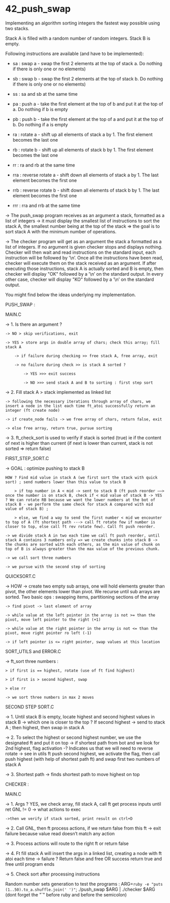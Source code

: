 # 42_push_swap
Implementing an algorithm sorting integers the fastest way possible using two stacks.

Stack A is filled with a random number of random integers.
Stack B is empty.

Following instructions are available (and have to be implemented):

- sa : swap a - swap the first 2 elements at the top of stack a. Do nothing if there is only one or no elements)

- sb : swap b - swap the first 2 elements at the top of stack b. Do nothing if there is only one or no elements)

- ss : sa and sb at the same time

- pa : push a - take the first element at the top of b and put it at the top of a. Do nothing if b is empty

- pb : push b - take the first element at the top of a and put it at the top of b. Do nothing if a is empty

- ra : rotate a - shift up all elements of stack a by 1. The first element becomes the last one

- rb : rotate b - shift up all elements of stack b by 1. The first element becomes the last one

- rr : ra and rb at the same time

- rra : reverse rotate a - shift down all elements of stack a by 1. The last element becomes the first one

- rrb : reverse rotate b - shift down all elements of stack b by 1. The last element becomes the first one

- rrr : rra and rrb at the same time

-> The push_swap program receives as an argument a stack, formatted as a list of integers -> it must display the smallest list of instructions to sort the stack A, the smallest number being at the top of the stack => the goal is to sort stack A with the minimum number of operations.

-> The checker program  will get as an argument the stack a formatted as a list of integers. If no argument is given checker stops and displays nothing.
Checker will then wait and read instructions on the standard input, each instruction will be followed by ’\n’. Once all the instructions have been read, checker will execute them on the stack received as an argument. If after executing those instructions, stack A is actually sorted and B is empty, then checker will display "OK" followed by a ’\n’ on the standard output. In every other case, checker will display "KO" followed by a ’\n’ on the standard output.

You might find below the ideas underlying my implementation.

PUSH_SWAP :

MAIN.C

-> 1. Is there an argument ?

	-> NO > skip verifications, exit

	-> YES > store args in double array of chars; check this array; fill stack A

		-> if failure during checking >> free stack A, free array, exit

		-> no failure during check >> is stack A sorted ?

			-> YES >>> exit success

			-> NO >>> send stack A and B to sorting : first step sort

-> 2. Fill stack A > stack implemented as linked list

	-> following the necessary iterations through array of chars, we insert a node in the list each time ft_atoi successfully return an integer (ft create node)

	-> if create_node fails -> we free array of chars, return false, exit

	-> else free array, return true, pursue sorting

-> 3. ft_check_sort is used to verify if stack is sorted (true) ie if the content of next is higher than current (if next is lower than current, stack is not sorted => return false)


FIRST_STEP_SORT.C

->	GOAL : optimize pushing to stack B

	HOW ? Find mid value in stack A (we first sort the stack with quick sort) ; send numbers lower than this value to stack B

		> if top number in A < mid -> sent to stack B (ft push reorder ——> once the number is on stack B, check if < mid value of stack B -> YES ? We can rotate RB because we want the lower numbers at the bot of stack B - we perform the same check for stack A compared with mid value of stack B) ;

		> else, we find a way to send the first number < mid we encounter to top of A (ft shortest path ---> call ft rotate few if number is closer to top, else call ft rev rotate few). Call ft push reorder.

	-> we divide stack A in two each time we call ft push reorder, until stack A contains 3 numbers only => we create chunks into stack B -> the chunks are sorted with each others, as the min value of chunk on top of B is always greater than the max value of the previous chunk.

	-> we call sort three numbers

	-> we pursue with the second step of sorting


QUICKSORT.C

-> HOW -> create two empty sub arrays, one will hold elements greater than pivot, the other elements lower than pivot. We recurse until sub arrays are sorted. Two basic ops : swapping items, partitioning sections of the array

	-> find pivot -> last element of array

	-> while value at the left pointer in the array is not >= than the pivot, move left pointer to the right (+1)

	-> while value at the right pointer in the array is not <= than the pivot, move right pointer ro left (-1)

	-> if left pointer is <= right pointer, swap values at this location


SORT_UTILS and ERROR.C

-> ft_sort three numbers :

	> if first is == highest, rotate (use of ft find highest)

	> if first is > second highest, swap

	> else rr

	-> we sort three numbers in max 2 moves


SECOND STEP SORT.C

->	1. Until stack B is empty, locate highest and second highest values in stack B -> which one is closer to the top ? If second highest -> send to stack A ; then highest, then swap in stack A

->	2. To select the highest or second highest number, we use the designated ft  and put it on top -> if shortest path from bot and we look for 2nd highest, flag activation -? Indicates us that we will need to reverse rotate -> see in utils ft push second highest, we activate the flag, then call push highest (with help of shortest path ft) and swap first two numbers of stack A

->	3. Shortest path -> finds shortest path to move highest on top


CHECKER :

MAIN.C

-> 1. Args ? YES, we check array, fill stack A, call ft get process inputs until ret GNL != 0 -> what actions to exec

	->then we verify if stack sorted, print result on ctrl+D

-> 2. Call GNL, then ft process actions, if we return false from this ft -> exit failure because value read doesn’t match any action

-> 3. Process actions will route to the right ft or return false

-> 4. Ft fill stack A will insert the args in a linked list, creating a node with ft atoi each time -> failure ? Return false and free OR success return true and free until program ends

-> 5. Check sort after processing instructions


Random number sets generation to test the programs :
ARG=`ruby -e "puts (1..50).to_a.shuffle.join(' ')"`; ./push_swap $ARG | ./checker $ARG (dont forget the "`" before ruby and before the semicolon)
